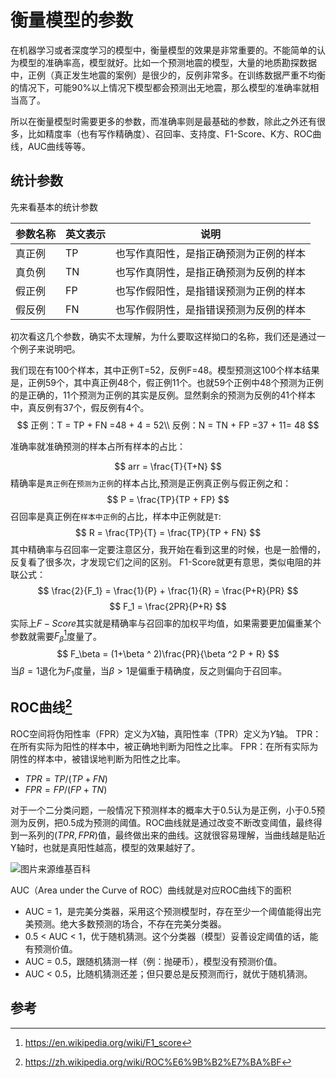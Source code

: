 # 衡量模型的参数
在机器学习或者深度学习的模型中，衡量模型的效果是非常重要的。不能简单的认为模型的准确率高，模型就好。比如一个预测地震的模型，大量的地质勘探数据中，正例（真正发生地震的案例）是很少的，反例非常多。在训练数据严重不均衡的情况下，可能90%以上情况下模型都会预测出无地震，那么模型的准确率就相当高了。

所以在衡量模型时需要更多的参数，而准确率则是最基础的参数，除此之外还有很多，比如精度率（也有写作精确度）、召回率、支持度、F1-Score、K方、ROC曲线，AUC曲线等等。

## 统计参数
先来看基本的统计参数

| 参数名称 | 英文表示 | 说明 |
| --- | --- | --- |
| 真正例 | TP | 也写作真阳性，是指正确预测为正例的样本 |
| 真负例 | TN | 也写作真阴性，是指正确预测为反例的样本 |
| 假正例 | FP | 也写作假阳性，是指错误预测为正例的样本 |
| 假反例 | FN | 也写作假阴性，是指错误预测为反例的样本 |

初次看这几个参数，确实不太理解，为什么要取这样拗口的名称，我们还是通过一个例子来说明吧。

我们现在有100个样本，其中正例T=52，反例F=48。模型预测这100个样本结果是，正例59个，其中真正例48个，假正例11个。也就59个正例中48个预测为正例的是正确的，11个预测为正例的其实是反例。显然剩余的预测为反例的41个样本中，真反例有37个，假反例有4个。
$$
    正例：T = TP + FN =48 + 4 = 52\\
    反例：N = TN + FP =37 + 11= 48 
$$

准确率就准确预测的样本占所有样本的占比：

$$
    arr = \frac{T}{T+N}
$$
精确率是`真正例`在`预测为正例`的样本占比,预测是正例真正例与假正例之和：
$$
    P = \frac{TP}{TP + FP}
$$
召回率是真正例在`样本中正例`的占比，样本中正例就是`T`:
$$
    R = \frac{TP}{T} = \frac{TP}{TP + FN}
$$
其中精确率与召回率一定要注意区分，我开始在看到这里的时候，也是一脸懵的，反复看了很多次，才发现它们之间的区别。
F1-Score就更有意思，类似电阻的并联公式：
$$
    \frac{2}{F_1} = \frac{1}{P} + \frac{1}{R} = \frac{P+R}{PR}
$$
$$
    F_1 = \frac{2PR}{P+R}
$$
实际上$F-Score$其实就是精确率与召回率的加权平均值，如果需要更加偏重某个参数就需要$F_\beta$[^1]度量了。
$$
    F_\beta = (1+\beta ^ 2)\frac{PR}{\beta ^2 P + R}
$$
当$\beta=1$退化为$F_1$度量，当$\beta>1$是偏重于精确度，反之则偏向于召回率。

## ROC曲线[^2]
ROC空间将伪阳性率（FPR）定义为$X$轴，真阳性率（TPR）定义为$Y$轴。
TPR：在所有实际为阳性的样本中，被正确地判断为阳性之比率。
FPR：在所有实际为阴性的样本中，被错误地判断为阳性之比率。

* $TPR=TP/(TP+FN)$
* $FPR=FP/(FP+TN)$

对于一个二分类问题，一般情况下预测样本的概率大于0.5认为是正例，小于0.5预测为反例，把0.5成为预测的阈值。ROC曲线就是通过改变不断改变阈值，最终得到一系列的$(TPR,FPR)$值，最终做出来的曲线。这就很容易理解，当曲线越是贴近Y轴时，也就是真阳性越高，模型的效果越好了。

![图片来源维基百科](https://zh.wikipedia.org/wiki/ROC%E6%9B%B2%E7%BA%BF#/media/File:Roccurves.png)

AUC（Area under the Curve of ROC）曲线就是对应ROC曲线下的面积

* AUC = 1，是完美分类器，采用这个预测模型时，存在至少一个阈值能得出完美预测。绝大多数预测的场合，不存在完美分类器。
* 0.5 < AUC < 1，优于随机猜测。这个分类器（模型）妥善设定阈值的话，能有预测价值。
* AUC = 0.5，跟随机猜测一样（例：抛硬币），模型没有预测价值。
* AUC < 0.5，比随机猜测还差；但只要总是反预测而行，就优于随机猜测。


## 参考
[^1]: https://en.wikipedia.org/wiki/F1_score
[^2]: https://zh.wikipedia.org/wiki/ROC%E6%9B%B2%E7%BA%BF


